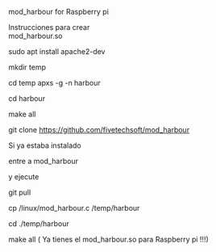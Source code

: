 mod_harbour for Raspberry pi

Instrucciones para crear <br>mod_harbour.so</br>

sudo apt install apache2-dev

mkdir temp

cd temp
apxs -g -n harbour

cd harbour

make all

git clone https://github.com/fivetechsoft/mod_harbour

Si ya estaba instalado

entre a mod_harbour 

y ejecute 

git pull

cp  /linux/mod_harbour.c /temp/harbour 

cd ./temp/harbour

make all
( Ya tienes el mod_harbour.so para Raspberry pi !!!)
